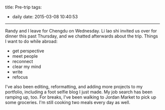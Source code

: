 title: Pre-trip
tags:
  - daily
date: 2015-03-08 10:40:53
---

Randy and I leave for Chengdu on Wednesday. Li lao shi invited us over for dinner this past Thursday, and we chatted afterwards about the trip. Things I want to do while abroad:

- get perspective
- meet people
- reconnect
- clear my mind
- write
- refocus

I've also been editing, reformatting, and adding more projects to my portfolio, including a foot selfie blog I just made. My job search has been ramping up, too. For breaks, I've been walking to Jordan Market to pick up some groceries. I'm still cooking two meals every day as well.
